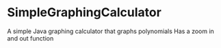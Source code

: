 # SimpleGraphingCalculator
A simple Java graphing calculator that graphs polynomials
Has a zoom in and out function
